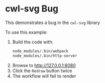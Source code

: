 # cwl-svg Bug

This demonstrates a bug in the `cwl-svg` library

To use this example:

1. Build the code with:
    ```bash
    node_modules/.bin/webpack
    node_modules/.bin/http-server
    ```
2. Browse to <http://127.0.0.1:8080>
3. Click the `Redraw` button twice
4. The workflow will fail to render

